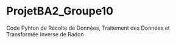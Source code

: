 # ProjetBA2_Groupe10
Code Pyhton de Récolte de Données, Traitement des Données et Transformée Inverse de Radon
